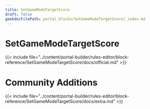 ```yaml
---
title: SetGameModeTargetScore
draft: false
geekdocFilePath: portal_blocks/SetGameModeTargetScore/_index.md
---
```

# SetGameModeTargetScore
{{< include file="../content/portal-builder/rules-editor/block-reference/SetGameModeTargetScore/docs/official.md" >}}

# Community Additions

{{< include file="../content/portal-builder/rules-editor/block-reference/SetGameModeTargetScore/docs/extra.md" >}}